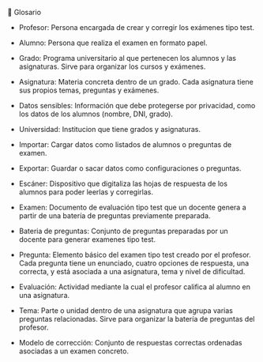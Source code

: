 📘 Glosario

- Profesor: Persona encargada de crear y corregir los exámenes tipo test.

- Alumno: Persona que realiza el examen en formato papel.

- Grado: Programa universitario al que pertenecen los alumnos y las asignaturas. Sirve para organizar los cursos y exámenes.

- Asignatura: Materia concreta dentro de un grado. Cada asignatura tiene sus propios temas, preguntas y exámenes.

- Datos sensibles: Información que debe protegerse por privacidad, como los datos de los alumnos (nombre, DNI, grado).

- Universidad: Institucion que tiene grados y asignaturas.
  
- Importar: Cargar datos como listados de alumnos o preguntas de examen.

- Exportar: Guardar o sacar datos como configuraciones o preguntas.

- Escáner: Dispositivo que digitaliza las hojas de respuesta de los alumnos para poder leerlas y corregirlas.

- Examen: Documento de evaluación tipo test que un docente genera a partir de una batería de preguntas previamente preparada.

- Bateria de preguntas: Conjunto de preguntas preparadas por un docente para generar examenes tipo test.

- Pregunta: Elemento básico del examen tipo test creado por el profesor. Cada pregunta tiene un enunciado, cuatro opciones de respuesta, una correcta, y está asociada a una asignatura,     tema y nivel de dificultad.

- Evaluación: Actividad mediante la cual el profesor califica al alumno en una asignatura.

- Tema: Parte o unidad dentro de una asignatura que agrupa varias preguntas relacionadas. Sirve para organizar la batería de preguntas del profesor.

- Modelo de corrección: Conjunto de respuestas correctas ordenadas asociadas a un examen concreto.


